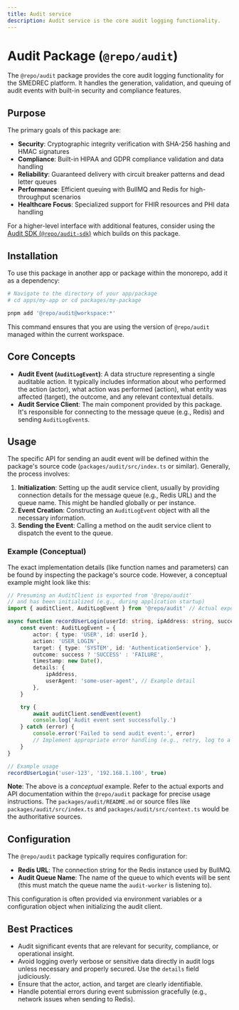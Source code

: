 ```yaml
---
title: Audit service
description: Audit service is the core audit logging functionality.
---
```


# Audit Package (`@repo/audit`)

The `@repo/audit` package provides the core audit logging functionality for the SMEDREC platform. It handles the generation, validation, and queuing of audit events with built-in security and compliance features.

## Purpose

The primary goals of this package are:

- **Security**: Cryptographic integrity verification with SHA-256 hashing and HMAC signatures
- **Compliance**: Built-in HIPAA and GDPR compliance validation and data handling
- **Reliability**: Guaranteed delivery with circuit breaker patterns and dead letter queues
- **Performance**: Efficient queuing with BullMQ and Redis for high-throughput scenarios
- **Healthcare Focus**: Specialized support for FHIR resources and PHI data handling

For a higher-level interface with additional features, consider using the [Audit SDK (`@repo/audit-sdk`)](./audit-sdk.md) which builds on this package.

## Installation

To use this package in another app or package within the monorepo, add it as a dependency:

```bash
# Navigate to the directory of your app/package
# cd apps/my-app or cd packages/my-package

pnpm add '@repo/audit@workspace:*'
```

This command ensures that you are using the version of `@repo/audit` managed within the current workspace.

## Core Concepts

- **Audit Event (`AuditLogEvent`)**: A data structure representing a single auditable action. It typically includes information about who performed the action (actor), what action was performed (action), what entity was affected (target), the outcome, and any relevant contextual details.
- **Audit Service Client**: The main component provided by this package. It's responsible for connecting to the message queue (e.g., Redis) and sending `AuditLogEvent`s.

## Usage

The specific API for sending an audit event will be defined within the package's source code (`packages/audit/src/index.ts` or similar). Generally, the process involves:

1.  **Initialization**: Setting up the audit service client, usually by providing connection details for the message queue (e.g., Redis URL) and the queue name. This might be handled globally or per instance.
2.  **Event Creation**: Constructing an `AuditLogEvent` object with all the necessary information.
3.  **Sending the Event**: Calling a method on the audit service client to dispatch the event to the queue.

### Example (Conceptual)

The exact implementation details (like function names and parameters) can be found by inspecting the package's source code. However, a conceptual example might look like this:

```typescript
// Presuming an AuditClient is exported from '@repo/audit'
// and has been initialized (e.g., during application startup)
import { auditClient, AuditLogEvent } from '@repo/audit' // Actual exports may vary

async function recordUserLogin(userId: string, ipAddress: string, success: boolean) {
	const event: AuditLogEvent = {
		actor: { type: 'USER', id: userId },
		action: 'USER_LOGIN',
		target: { type: 'SYSTEM', id: 'AuthenticationService' },
		outcome: success ? 'SUCCESS' : 'FAILURE',
		timestamp: new Date(),
		details: {
			ipAddress,
			userAgent: 'some-user-agent', // Example detail
		},
	}

	try {
		await auditClient.sendEvent(event)
		console.log('Audit event sent successfully.')
	} catch (error) {
		console.error('Failed to send audit event:', error)
		// Implement appropriate error handling (e.g., retry, log to a fallback)
	}
}

// Example usage
recordUserLogin('user-123', '192.168.1.100', true)
```

**Note**: The above is a _conceptual_ example. Refer to the actual exports and API documentation within the `@repo/audit` package for precise usage instructions. The `packages/audit/README.md` or source files like `packages/audit/src/index.ts` and `packages/audit/src/context.ts` would be the authoritative sources.

## Configuration

The `@repo/audit` package typically requires configuration for:

- **Redis URL**: The connection string for the Redis instance used by BullMQ.
- **Audit Queue Name**: The name of the queue to which events will be sent (this must match the queue name the `audit-worker` is listening to).

This configuration is often provided via environment variables or a configuration object when initializing the audit client.

## Best Practices

- Audit significant events that are relevant for security, compliance, or operational insight.
- Avoid logging overly verbose or sensitive data directly in audit logs unless necessary and properly secured. Use the `details` field judiciously.
- Ensure that the actor, action, and target are clearly identifiable.
- Handle potential errors during event submission gracefully (e.g., network issues when sending to Redis).
